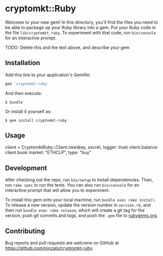 # cryptomkt::Ruby

Welcome to your new gem! In this directory, you'll find the files you need to be able to package up your Ruby library into a gem. Put your Ruby code in the file `lib/cryptomkt_ruby`. To experiment with that code, run `bin/console` for an interactive prompt.

TODO: Delete this and the text above, and describe your gem

## Installation

Add this line to your application's Gemfile:

```ruby
gem 'cryptomkt-ruby'
```

And then execute:

    $ bundle

Or install it yourself as:

    $ gem install cryptomkt-ruby

## Usage

client = CryptomktRuby::Client.new(key, secret, logger: true)
client.balance
client.book market: "ETHCLP", type: "buy"


## Development

After checking out the repo, run `bin/setup` to install dependencies. Then, run `rake spec` to run the tests. You can also run `bin/console` for an interactive prompt that will allow you to experiment.

To install this gem onto your local machine, run `bundle exec rake install`. To release a new version, update the version number in `version.rb`, and then run `bundle exec rake release`, which will create a git tag for the version, push git commits and tags, and push the `.gem` file to [rubygems.org](https://rubygems.org).

## Contributing

Bug reports and pull requests are welcome on GitHub at https://github.com/ronzalo/cryptomkt-ruby.



